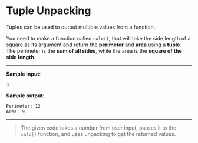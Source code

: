 # Tuple Unpacking

Tuples can be used to output multiple values from a function.

You need to make a function called `calc()`, that will take the side length of a square as its argument and return the **perimeter** and **area** using a **tuple**. The perimeter is the **sum of all sides**, while the area is the **square of the side length**.

---

**Sample input**:  
```
3
```

**Sample output**:  
```
Perimeter: 12
Area: 9
```

---

>The given code takes a number from user input, passes it to the `calc()` function, and uses unpacking to get the returned values.